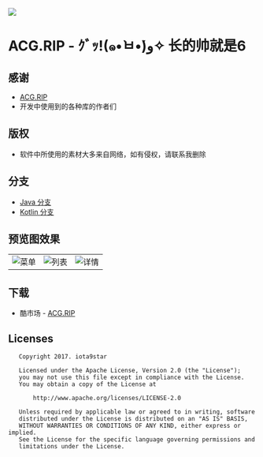 ![](http://r.photo.store.qq.com/psb?/V12tx9ch2GA3dz/FqLQBHE23P.c*XKPM4RI*6*aL0mdnoww*2zSjghMKn8!/r/dPIAAAAAAAAA)

# ACG.RIP - ｸﾞｯ!(๑•̀ㅂ•́)و✧ 长的帅就是6

## 感谢

+ [ACG.RIP](https://acg.rip/)
+ 开发中使用到的各种库的作者们

## 版权

+ 软件中所使用的素材大多来自网络，如有侵权，请联系我删除

## 分支

+ [Java 分支](https://github.com/iota9star/ACG.RIP/tree/java)
+ [Kotlin 分支](https://github.com/iota9star/ACG.RIP/tree/kotlin)

## 预览图效果

 <table>
     <tr>
         <td><img src="http://r.photo.store.qq.com/psb?/V12tx9ch2GA3dz/z4uaQLhA*lImZK3KIdFF0iwVxWhPATB1aalb90sRORw!/r/dD4BAAAAAAAA" alt="菜单"></td>
         <td><img src="http://r.photo.store.qq.com/psb?/V12tx9ch2GA3dz/INbQ2aDeE9LBb1bFEv0edwaWAHgjMOBsdCIfoFdj92c!/r/dD4BAAAAAAAA" alt="列表"></td>
         <td><img src="http://r.photo.store.qq.com/psb?/V12tx9ch2GA3dz/x*GeYhDeXfXPy9Cmcv1a8NYswLdXPgu7h8trxn5vyrg!/r/dPIAAAAAAAAA" alt="详情"></td>
     </tr>
 </table>

## 下载

+ 酷市场 - [ACG.RIP](https://www.coolapk.com/apk/star.iota.acgrip)

## Licenses
```
   Copyright 2017. iota9star

   Licensed under the Apache License, Version 2.0 (the "License");
   you may not use this file except in compliance with the License.
   You may obtain a copy of the License at

       http://www.apache.org/licenses/LICENSE-2.0

   Unless required by applicable law or agreed to in writing, software
   distributed under the License is distributed on an "AS IS" BASIS,
   WITHOUT WARRANTIES OR CONDITIONS OF ANY KIND, either express or implied.
   See the License for the specific language governing permissions and
   limitations under the License.
```
